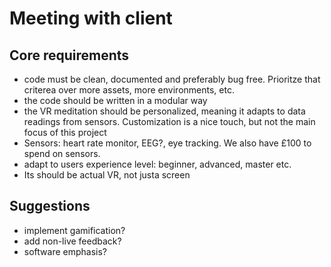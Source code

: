 # Meeting with client
## Core requirements 
* code must be clean, documented and preferably bug free. Prioritze that criterea over more assets, more environments, etc.
* the code should be written in a modular way
* the VR meditation should be personalized, meaning it adapts to data readings from sensors. Customization is a nice touch, but not the main focus of this project
* Sensors: heart rate monitor, EEG?, eye tracking. We also have £100 to spend on sensors.
* adapt to users experience level: beginner, advanced, master etc.
* Its should be actual VR, not justa screen
## Suggestions
* implement gamification?
* add non-live feedback?
* software emphasis?
